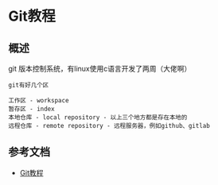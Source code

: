 # Git教程
## 概述
git 版本控制系统，有linux使用c语言开发了两周（大佬啊）<br>

```$xslt
git有好几个区

工作区 - workspace
暂存区 - index
本地仓库 - local repository - 以上三个地方都是存在本地的
远程仓库 - remote repository - 远程服务器，例如github、gitlab
```



## 参考文档

* [Git教程](https://www.liaoxuefeng.com/wiki/896043488029600)
